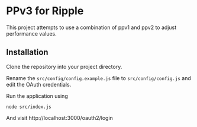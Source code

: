 # PPv3 for Ripple

This project attempts to use a combination of ppv1 and ppv2 to adjust performance values.

## Installation

Clone the repository into your project directory.

Rename the `src/config/config.example.js` file to `src/config/config.js` and edit the OAuth credentials.

Run the application using

    node src/index.js

And visit http://localhost:3000/oauth2/login